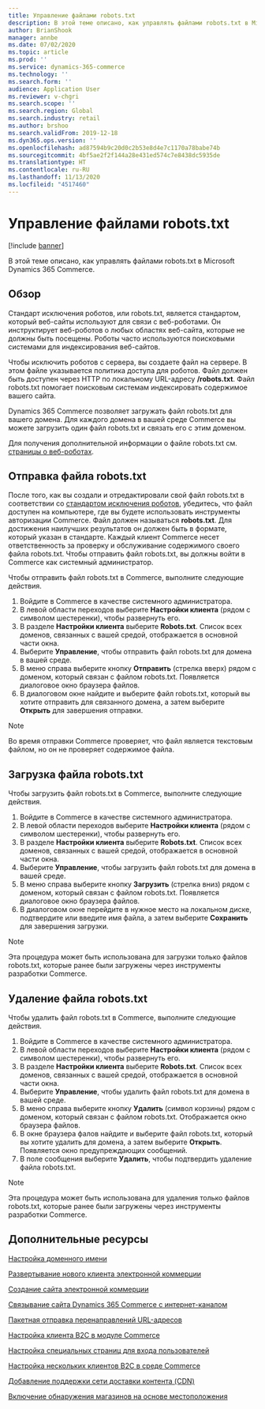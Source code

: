 ```yaml
---
title: Управление файлами robots.txt
description: В этой теме описано, как управлять файлами robots.txt в Microsoft Dynamics 365 Commerce.
author: BrianShook
manager: annbe
ms.date: 07/02/2020
ms.topic: article
ms.prod: ''
ms.service: dynamics-365-commerce
ms.technology: ''
ms.search.form: ''
audience: Application User
ms.reviewer: v-chgri
ms.search.scope: ''
ms.search.region: Global
ms.search.industry: retail
ms.author: brshoo
ms.search.validFrom: 2019-12-18
ms.dyn365.ops.version: ''
ms.openlocfilehash: ad87594b9c20d0c2b53e8d4e7c1170a78babe74b
ms.sourcegitcommit: 4bf5ae2f2f144a28e431ed574c7e8438dc5935de
ms.translationtype: HT
ms.contentlocale: ru-RU
ms.lasthandoff: 11/13/2020
ms.locfileid: "4517460"
---
```

# <a name="manage-robotstxt-files"></a>Управление файлами robots.txt


[!include [banner](includes/banner.md)]

В этой теме описано, как управлять файлами robots.txt в Microsoft Dynamics 365 Commerce.

## <a name="overview"></a>Обзор

Стандарт исключения роботов, или robots.txt, является стандартом, который веб-сайты используют для связи с веб-роботами. Он инструктирует веб-роботов о любых областях веб-сайта, которые не должны быть посещены. Роботы часто используются поисковыми системами для индексирования веб-сайтов.

Чтобы исключить роботов с сервера, вы создаете файл на сервере. В этом файле указывается политика доступа для роботов. Файл должен быть доступен через HTTP по локальному URL-адресу **/robots.txt**. Файл robots.txt помогает поисковым системам индексировать содержимое вашего сайта.

Dynamics 365 Commerce позволяет загружать файл robots.txt для вашего домена. Для каждого домена в вашей среде Commerce вы можете загрузить один файл robots.txt и связать его с этим доменом.

Для получения дополнительной информации о файле robots.txt см. [страницы о веб-роботах](https://www.robotstxt.org/).

## <a name="upload-a-robotstxt-file"></a>Отправка файла robots.txt

После того, как вы создали и отредактировали свой файл robots.txt в соответствии со [стандартом исключения роботов](https://www.robotstxt.org/orig.html), убедитесь, что файл доступен на компьютере, где вы будете использовать инструменты авторизации Commerce. Файл должен называться **robots.txt**. Для достижения наилучших результатов он должен быть в формате, который указан в стандарте. Каждый клиент Commerce несет ответственность за проверку и обслуживание содержимого своего файла robots.txt. Чтобы отправить файл robots.txt, вы должны войти в Commerce как системный администратор.

Чтобы отправить файл robots.txt в Commerce, выполните следующие действия.

1. Войдите в Commerce в качестве системного администратора.
2. В левой области переходов выберите **Настройки клиента** (рядом с символом шестеренки), чтобы развернуть его.
3. В разделе **Настройки клиента** выберите **Robots.txt**. Список всех доменов, связанных с вашей средой, отображается в основной части окна.
4. Выберите **Управление**, чтобы отправить файл robots.txt для домена в вашей среде.
5. В меню справа выберите кнопку **Отправить** (стрелка вверх) рядом с доменом, который связан с файлом robots.txt. Появляется диалоговое окно браузера файлов.
6. В диалоговом окне найдите и выберите файл robots.txt, который вы хотите отправить для связанного домена, а затем выберите **Открыть** для завершения отправки.

> [!NOTE] 
> Во время отправки Commerce проверяет, что файл является текстовым файлом, но он не проверяет содержимое файла.

## <a name="download-a-robotstxt-file"></a>Загрузка файла robots.txt

Чтобы загрузить файл robots.txt в Commerce, выполните следующие действия.

1. Войдите в Commerce в качестве системного администратора.
2. В левой области переходов выберите **Настройки клиента** (рядом с символом шестеренки), чтобы развернуть его.
3. В разделе **Настройки клиента** выберите **Robots.txt**. Список всех доменов, связанных с вашей средой, отображается в основной части окна.
4. Выберите **Управление**, чтобы загрузить файл robots.txt для домена в вашей среде.
5. В меню справа выберите кнопку **Загрузить** (стрелка вниз) рядом с доменом, который связан с файлом robots.txt. Появляется диалоговое окно браузера файлов.
6. В диалоговом окне перейдите в нужное место на локальном диске, подтвердите или введите имя файла, а затем выберите **Сохранить** для завершения загрузки.

> [!NOTE]
> Эта процедура может быть использована для загрузки только файлов robots.txt, которые ранее были загружены через инструменты разработки Commerce.

## <a name="delete-a-robotstxt-file"></a>Удаление файла robots.txt

Чтобы удалить файл robots.txt в Commerce, выполните следующие действия.

1. Войдите в Commerce в качестве системного администратора.
2. В левой области переходов выберите **Настройки клиента** (рядом с символом шестеренки), чтобы развернуть его.
3. В разделе **Настройки клиента** выберите **Robots.txt**. Список всех доменов, связанных с вашей средой, отображается в основной части окна.
4. Выберите **Управление**, чтобы удалить файл robots.txt для домена в вашей среде.
5. В меню справа выберите кнопку **Удалить** (символ корзины) рядом с доменом, который связан с файлом robots.txt. Отображается окно браузера файлов.
6. В окне браузера фалов найдите и выберите файл robots.txt, который вы хотите удалить для домена, а затем выберите **Открыть**. Появляется окно предупреждающих сообщений.
7. В поле сообщения выберите **Удалить**, чтобы подтвердить удаление файла robots.txt.

> [!NOTE] 
> Эта процедура может быть использована для удаления только файлов robots.txt, которые ранее были загружены через инструменты разработки Commerce.

## <a name="additional-resources"></a>Дополнительные ресурсы

[Настройка доменного имени](configure-your-domain-name.md)

[Развертывание нового клиента электронной коммерции](deploy-ecommerce-site.md)

[Создание сайта электронной коммерции](create-ecommerce-site.md)

[Связывание сайта Dynamics 365 Commerce с интернет-каналом](associate-site-online-store.md)

[Пакетная отправка перенаправлений URL-адресов](upload-bulk-redirects.md)

[Настройка клиента B2C в модуле Commerce](set-up-B2C-tenant.md)

[Настройка специальных страниц для входа пользователей](custom-pages-user-logins.md)

[Настройка нескольких клиентов B2C в среде Commerce](configure-multi-B2C-tenants.md)

[Добавление поддержки сети доставки контента (CDN)](add-cdn-support.md)

[Включение обнаружения магазинов на основе местоположения](enable-store-detection.md)
